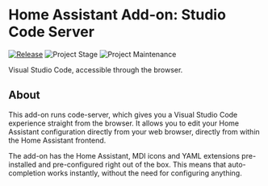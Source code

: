 # Home Assistant Add-on: Studio Code Server

[![Release][release-shield]][release] ![Project Stage][project-stage-shield] ![Project Maintenance][maintenance-shield]

Visual Studio Code, accessible through the browser.

## About

This add-on runs code-server, which
gives you a Visual Studio Code experience straight from the browser. It allows
you to edit your Home Assistant configuration directly from your web browser,
directly from within the Home Assistant frontend.

The add-on has the Home Assistant, MDI icons and YAML extensions pre-installed
and pre-configured right out of the box. This means that auto-completion works
instantly, without the need for configuring anything.

[maintenance-shield]: https://img.shields.io/maintenance/yes/2022.svg
[project-stage-shield]: https://img.shields.io/badge/project%20stage-production%20ready-brightgreen.svg
[release-shield]: https://img.shields.io/badge/version-v5.0.1-blue.svg
[release]: https://github.com/elcajon/addon-vscode/tree/v5.0.1
[screenshot]: https://github.com/elcajon/addon-vscode/raw/main/images/screenshot.png